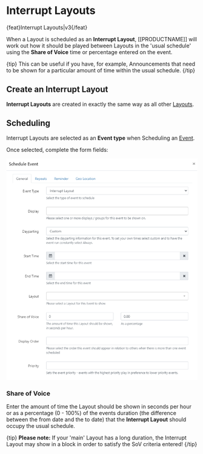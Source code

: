 <!--toc=layouts-->

# Interrupt Layouts

{feat}Interrupt Layouts|v3{/feat}

When a Layout is scheduled as an **Interrupt Layout**, [[PRODUCTNAME]] will work out how it should be played between Layouts in the 'usual schedule' using the **Share of Voice** time or percentage entered on the event.

{tip}
This can be useful if you have, for example, Announcements that need to be shown for a particular amount of time within the usual schedule.
{/tip}

## Create an Interrupt Layout

**Interrupt Layouts** are created in exactly the same way as all other [Layouts](layouts.html). 

## Scheduling

Interrupt Layouts are selected as an **Event type** when Scheduling an [Event](scheduling_events.html).

Once selected, complete the form fields:

![Interrupt Layout](img/v3_layouts_schedule_interrupt.png)



### Share of Voice

Enter the amount of time the Layout should be shown in seconds per hour or as a percentage (0 - 100%) of the events duration (the difference between the from date and the to date) that the **Interrupt Layout** should occupy the usual schedule.

{tip}
**Please note:** If your 'main' Layout has a long duration, the Interrupt Layout may show in a block in order to satisfy the SoV criteria entered!
{/tip}

